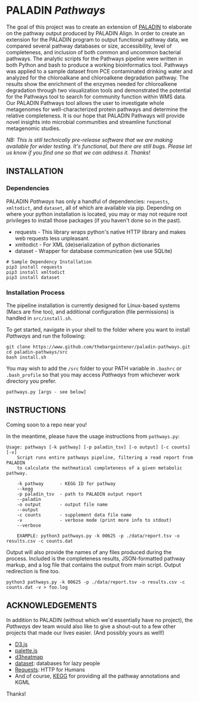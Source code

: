 # PALADIN _Pathways_

The goal of this project was to create an extension of [PALADIN](https://github.com/twestbrookunh/paladin) to elaborate on the pathway output produced by PALADIN Align. In order to create an extension for the PALADIN program to output functional pathway data, we compared several pathway databases or size, accessibility, level of completeness, and inclusion of both common and uncommon bacterial pathways. The analytic scripts for the Pathways pipeline were written in both Python and bash to produce a working bioinformatics tool. Pathways was applied to a sample dataset from PCE contaminated drinking water and analyzed for the chloroalkane and chloroalkene degradation pathway. The results show the enrichment of the enzymes needed for chloroalkene degradation through two visualization tools and demonstrated the potential for the Pathways tool to search for community function within WMS data. Our PALADIN Pathways tool allows the user to investigate whole metagenomes for well-characterized protein pathways and determine the relative completeness. It is our hope that PALADIN Pathways will provide novel insights into microbial communities and streamline functional metagenomic studies.

_NB: This is still technically pre-release software that we are making available for wider testing.  It's functional, but there are still bugs.  Please let us know if you find one so that we can address it.  Thanks!_

## INSTALLATION
### Dependencies

PALADIN _Pathways_ has only a handful of dependencies: `requests`, `xmltodict`, and `dataset`, all of which are available via pip.  Depending on where your python installation is located, you may or may not require root privileges to install those packages (if you haven't done so in the past).

* requests - This library wraps python's native HTTP library and makes web requests less unpleasant.
* xmltodict - For XML (de)serialization of python dictionaries
* dataset - Wrapper for database communication (we use SQLite)

```
# Sample Dependency Installation
pip3 install requests
pip3 install xmltodict
pip3 install dataset
```
### Installation Process
The pipeline installation is currently designed for Linux-based systems (Macs are fine too), and additional configuration (file permissions) is handled in `src/install.sh`.

To get started, navigate in your shell to the folder where you want to install _Pathways_ and run the following:

```
git clone https://www.github.com/thebargaintenor/paladin-pathways.git
cd paladin-pathways/src
bash install.sh
```

You may wish to add the `/src` folder to your PATH variable in `.bashrc` or `.bash_profile` so that you may access _Pathways_ from whichever work directory you prefer.

```
pathways.py [args - see below]
```

## INSTRUCTIONS
Coming soon to a repo near you!

In the meantime, please have the usage instructions from `pathways.py`:

```
Usage: pathways [-k pathway] [-p paladin_tsv] [-o output] [-c counts] [-v]
    Script runs entire pathways pipeline, filtering a read report from PALADIN
    to calculate the mathmatical completeness of a given metabolic pathway.

    -k pathway      - KEGG ID for pathway
    --kegg
    -p paladin_tsv  - path to PALADIN output report
    --paladin
    -o output       - output file name
    --output
    -c counts       - supplement data file name
    -v              - verbose mode (print more info to stdout)
    --verbose

    EXAMPLE: python3 pathways.py -k 00625 -p ./data/report.tsv -o results.csv -c counts.dat 
```

Output will also provide the names of any files produced during the process.  Included is the completeness results, JSON-formatted pathway markup, and a log file that contains the output from main script.  Output redirection is fine too.

```
python3 pathways.py -k 00625 -p ./data/report.tsv -o results.csv -c counts.dat -v > foo.log 
```

## ACKNOWLEDGEMENTS

In addition to PALADIN (without which we'd essentially have no project), the _Pathways_ dev team would also like to give a shout-out to a few other projects that made our lives easier.  (And possibly yours as well!)

* [D3.js](https://d3js.org/)
* [palette.js](https://github.com/google/palette.js)
* [d3heatmap](https://github.com/google/palette.js)
* [dataset](https://dataset.readthedocs.io/): databases for lazy people
* [Requests](https://requests.readthedocs.io/): HTTP for Humans
* And of course, [KEGG](http://www.kegg.jp/) for providing all the pathway annotations and KGML

Thanks!

